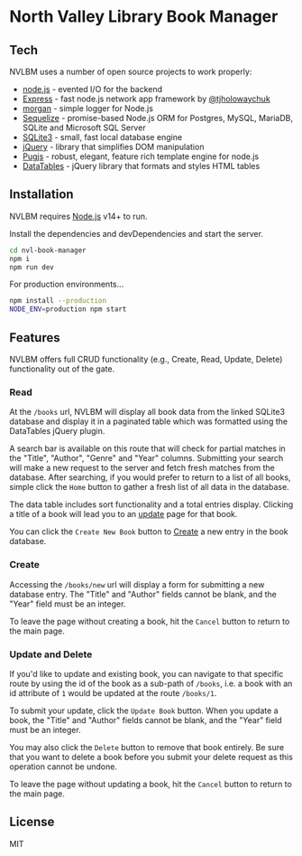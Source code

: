 # North Valley Library Book Manager

## Tech

NVLBM uses a number of open source projects to work properly:

- [node.js] - evented I/O for the backend
- [Express] - fast node.js network app framework by [@tjholowaychuk]
- [morgan] - simple logger for Node.js
- [Sequelize] - promise-based Node.js ORM for Postgres, MySQL, MariaDB, SQLite and Microsoft SQL Server
- [SQLite3] - small, fast local database engine
- [jQuery] - library that simplifies DOM manipulation
- [Pugjs] - robust, elegant, feature rich template engine for node.js
- [DataTables] - jQuery library that formats and styles HTML tables

## Installation

NVLBM requires [Node.js](https://nodejs.org/) v14+ to run.

Install the dependencies and devDependencies and start the server.

```sh
cd nvl-book-manager
npm i
npm run dev
```

For production environments...

```sh
npm install --production
NODE_ENV=production npm start
```

## Features

NVLBM offers full CRUD functionality (e.g., Create, Read, Update, Delete) functionality out of the gate.

### Read

At the `/books` url, NVLBM will display all book data from the linked SQLite3 database and display it in a paginated table which was formatted using the DataTables jQuery plugin.

A search bar is available on this route that will check for partial matches in the "Title", "Author", "Genre" and "Year" columns. Submitting your search will make a new request to the server and fetch fresh matches from the database. After searching, if you would prefer to return to a list of all books, simple click the `Home` button to gather a fresh list of all data in the database.

The data table includes sort functionality and a total entries display. Clicking a title of a book will lead you to an [update](#update-and-delete) page for that book.

You can click the `Create New Book` button to [Create](#create) a new entry in the book database.

### Create

Accessing the `/books/new` url will display a form for submitting a new database entry. The "Title" and "Author" fields cannot be blank, and the "Year" field must be an integer.

To leave the page without creating a book, hit the `Cancel` button to return to the main page.

### Update and Delete

If you'd like to update and existing book, you can navigate to that specific route by using the id of the book as a sub-path of `/books`, i.e. a book with an id attribute of `1` would be updated at the route `/books/1`.

To submit your update, click the `Update Book` button. When you update a book, the "Title" and "Author" fields cannot be blank, and the "Year" field must be an integer.

You may also click the `Delete` button to remove that book entirely. Be sure that you want to delete a book before you submit your delete request as this operation cannot be undone.

To leave the page without updating a book, hit the `Cancel` button to return to the main page.

## License

MIT

[//]: # "These are reference links used in the body of this note and get stripped out when the markdown processor does its job. There is no need to format nicely because it shouldn't be seen. Thanks SO - http://stackoverflow.com/questions/4823468/store-comments-in-markdown-syntax"
[node.js]: https://nodejs.org
[jquery]: https://jquery.com
[@tjholowaychuk]: https://twitter.com/tjholowaychuk
[express]: https://expressjs.com
[datatables]: https://datatables.net
[pugjs]: https://pugjs.org/api/getting-started.html
[morgan]: https://github.com/expressjs/morgan#readme
[sequelize]: https://sequelize.org/
[sqlite3]: https://www.sqlite.org/index.html
